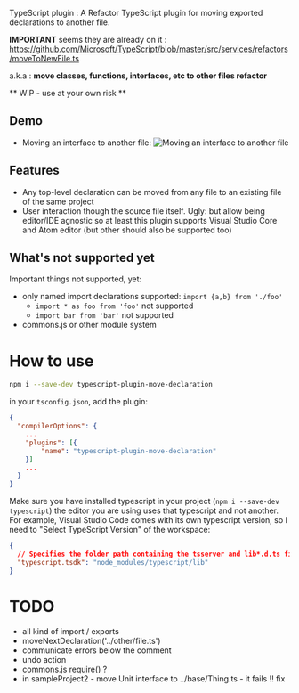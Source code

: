 TypeScript plugin : A Refactor TypeScript plugin for moving exported declarations to another file. 

**IMPORTANT** seems they are already on it : https://github.com/Microsoft/TypeScript/blob/master/src/services/refactors/moveToNewFile.ts


a.k.a : **move classes, functions, interfaces, etc to other files refactor**

** WIP - use at your own risk **

## Demo

 * Moving an interface to another file: ![Moving an interface to another file](https://raw.githubusercontent.com/cancerberoSgx/typescript-plugins-of-mine/master/typescript-plugin-move-declaration/doc-assets/vscode-move-interface.gif)
 
## Features

 * Any top-level declaration can be moved from any file to an existing file of the same project
 * User interaction though the source file itself. Ugly: but allow being editor/IDE agnostic so at least this plugin
   supports Visual Studio Core and Atom editor (but other should also be supported too) 

## What's not supported yet

Important things not supported, yet:

 * only named import declarations supported: `import {a,b} from './foo'`
    * `import * as foo from 'foo'` not supported
    * `import bar from 'bar'` not supported  
 * commons.js or other module system


# How to use

```sh
npm i --save-dev typescript-plugin-move-declaration
```

in your `tsconfig.json`, add the plugin: 

```json
{
  "compilerOptions": {
    ...
    "plugins": [{
        "name": "typescript-plugin-move-declaration"
    }]
    ...
  }
}
```

Make sure you have installed typescript in your project (`npm i --save-dev typescript`) the editor you are
using uses that typescript and not another. For example, Visual Studio Code comes with its own typescript
version, so I need to "Select TypeScript Version" of the workspace: 

```json
{
  // Specifies the folder path containing the tsserver and lib*.d.ts files to use.
  "typescript.tsdk": "node_modules/typescript/lib"
}
```


# TODO
 * all kind of import / exports
 * moveNextDeclaration('../other/file.ts')
 * communicate errors below the comment
 * undo action
 * commons.js require() ? 
 * in sampleProject2 - move Unit interface to ../base/Thing.ts - it fails !! fix